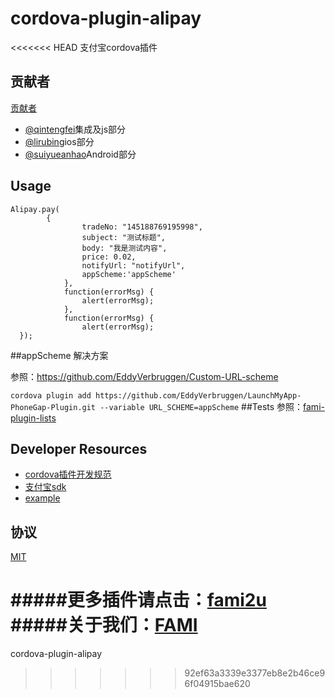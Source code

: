 # cordova-plugin-alipay
<<<<<<< HEAD
  支付宝cordova插件

## 贡献者
[贡献者](https://github.com/fami2u/cordova-plugin-alipay/graphs/contributors)
- [@qintengfei]()集成及js部分
- [@lirubing]()ios部分
- [@suiyueanhao]()Android部分

## Usage

```
Alipay.pay(
        {
                tradeNo: "145188769195998",
                subject: "测试标题",
                body: "我是测试内容",
                price: 0.02,
                notifyUrl: "notifyUrl",
                appScheme:'appScheme'
            },
            function(errorMsg) {
                alert(errorMsg);
            },
            function(errorMsg) {
                alert(errorMsg);
  });
  ```

##appScheme 解决方案

参照：https://github.com/EddyVerbruggen/Custom-URL-scheme

`cordova plugin add https://github.com/EddyVerbruggen/LaunchMyApp-PhoneGap-Plugin.git --variable URL_SCHEME=appScheme`
##Tests
参照：[fami-plugin-lists](https://github.com/fami2u/fami-plugin-lists)
## Developer Resources
- [cordova插件开发规范](http://cordova.apache.org/docs/en/latest/guide/hybrid/plugins/index.html)
- [支付宝sdk](https://openhome.alipay.com/doc/docIndex.htm?url=https://openhome.alipay.com/doc/viewKbDoc.htm?key=236698_261849&type=info)
- [example](https://github.com/apache/cordova-plugin-splashscreen)

## 协议

[MIT](http://opensource.org/licenses/MIT)

#####更多插件请点击：[fami2u](https://github.com/fami2u)
#####关于我们：[FAMI](http://fami2u.com)
=======
cordova-plugin-alipay
>>>>>>> 92ef63a3339e3377eb8e2b46ce96f04915bae620
